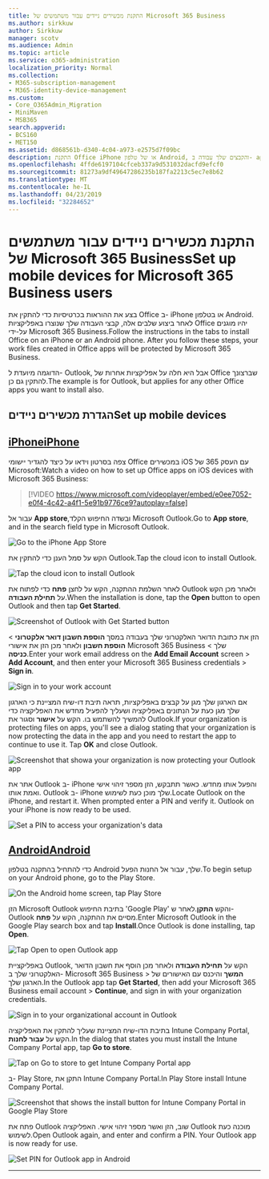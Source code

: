 ```yaml
---
title: התקנת מכשירים ניידים עבור משתמשים של Microsoft 365 Business
ms.author: sirkkuw
author: Sirkkuw
manager: scotv
ms.audience: Admin
ms.topic: article
ms.service: o365-administration
localization_priority: Normal
ms.collection:
- M365-subscription-management
- M365-identity-device-management
ms.custom:
- Core_O365Admin_Migration
- MiniMaven
- MSB365
search.appverid:
- BCS160
- MET150
ms.assetid: d868561b-d340-4c04-a973-e2575d7f09bc
description: התקנת Office iPhone או של טלפון Android, והקבצים שלך עבודה ב- apps יהיו מוגנים על-ידי ביקור 365 של Microsoft Office.
ms.openlocfilehash: 4ffde6197104cfceb337a9d531032dacfd9efcf0
ms.sourcegitcommit: 81273a9df49647286235b187fa2213c5ec7e8b62
ms.translationtype: MT
ms.contentlocale: he-IL
ms.lasthandoff: 04/23/2019
ms.locfileid: "32284652"
---
```

# <a name="set-up-mobile-devices-for-microsoft-365-business-users"></a><span data-ttu-id="8c98d-103">התקנת מכשירים ניידים עבור משתמשים של Microsoft 365 Business</span><span class="sxs-lookup"><span data-stu-id="8c98d-103">Set up mobile devices for Microsoft 365 Business users</span></span>

<span data-ttu-id="8c98d-p101">בצע את ההוראות בכרטיסיות כדי להתקין את Office ב- iPhone או בטלפון Android. לאחר ביצוע שלבים אלה, קבצי העבודה שלך שנוצרו באפליקציות Office יהיו מוגנים על-ידי Microsoft 365 Business.</span><span class="sxs-lookup"><span data-stu-id="8c98d-p101">Follow the instructions in the tabs to install Office on an iPhone or an Android phone. After you follow these steps, your work files created in Office apps will be protected by Microsoft 365 Business.</span></span>

  
<span data-ttu-id="8c98d-106">הדוגמה מיועדת ל- Outlook, אבל היא חלה על אפליקציות אחרות של Office שברצונך להתקין גם כן.</span><span class="sxs-lookup"><span data-stu-id="8c98d-106">The example is for Outlook, but applies for any other Office apps you want to install also.</span></span>
  
## <a name="set-up-mobile-devices"></a><span data-ttu-id="8c98d-107">הגדרת מכשירים ניידים</span><span class="sxs-lookup"><span data-stu-id="8c98d-107">Set up mobile devices</span></span>

## <a name="iphonetabiphone"></a>[<span data-ttu-id="8c98d-108">iPhone</span><span class="sxs-lookup"><span data-stu-id="8c98d-108">iPhone</span></span>](#tab/iPhone)
  
<span data-ttu-id="8c98d-109">צפה בסרטון וידאו על כיצד להגדיר יישומי Office במכשירים iOS עם העסק 365 של Microsoft:</span><span class="sxs-lookup"><span data-stu-id="8c98d-109">Watch a video on how to set up Office apps on iOS devices with Microsoft 365 Business:</span></span>

> [!VIDEO https://www.microsoft.com/videoplayer/embed/e0ee7052-e0f4-4c42-a4f1-5e91b9776ce9?autoplay=false] 

<span data-ttu-id="8c98d-110">עבור אל **App store**,ובשדה החיפוש הקלד Microsoft Outlook.</span><span class="sxs-lookup"><span data-stu-id="8c98d-110">Go to **App store**, and in the search field type in Microsoft Outlook.</span></span>
  
![Go to the iPhone App Store](media/886913de-76e5-4883-8ed0-4eb3ec06188f.png)
  
<span data-ttu-id="8c98d-112">הקש על סמל הענן כדי להתקין את Outlook.</span><span class="sxs-lookup"><span data-stu-id="8c98d-112">Tap the cloud icon to install Outlook.</span></span>
  
![Tap the cloud icon to install Outlook](media/665e1620-948a-4ab8-b914-dca49530142c.png)
  
<span data-ttu-id="8c98d-114">לאחר השלמת ההתקנה, הקש על לחצן **פתח** כדי לפתוח את Outlook ולאחר מכן הקש על **תחילת העבודה**.</span><span class="sxs-lookup"><span data-stu-id="8c98d-114">When the installation is done, tap the **Open** button to open Outlook and then tap **Get Started**.</span></span>
  
![Screenshot of Outlook with Get Started button](media/005bedec-ae50-4d75-b3bb-e7cef9e2561c.png)
  
<span data-ttu-id="8c98d-116">הזן את כתובת הדואר האלקטרוני שלך בעבודה במסך **הוספת חשבון דואר אלקטרוני** \> **הוספת חשבון** ולאחר מכן הזן את אישורי Microsoft 365 Business שלך \> **כניסה**.</span><span class="sxs-lookup"><span data-stu-id="8c98d-116">Enter your work email address on the **Add Email Account** screen \> **Add Account**, and then enter your Microsoft 365 Business credentials \> **Sign in**.</span></span>
  
![Sign in to your work account](media/3cef1fb5-7bec-4d3d-8542-872b731ce19f.png)
  
<span data-ttu-id="8c98d-p102">אם הארגון שלך מגן על קבצים באפליקציות, תראה תיבת דו-שיח המציינת כי הארגון שלך מגן כעת על הנתונים באפליקציה ושעליך להפעיל מחדש את האפליקציה כדי להמשיך להשתמש בו. הקש על **אישור** וסגור את Outlook.</span><span class="sxs-lookup"><span data-stu-id="8c98d-p102">If your organization is protecting files on apps, you'll see a dialog stating that your organization is now protecting the data in the app and you need to restart the app to continue to use it. Tap **OK** and close Outlook.</span></span> 
  
![Screenshot that showa your organization is now protecting your Outlook app](media/fb4c1c84-b1e9-42e1-8070-c13dcf79fb09.png)
  
<span data-ttu-id="8c98d-p103">אתר את Outlook ב- iPhone והפעל אותו מחדש. כאשר תתבקש, הזן מספר זיהוי אישי ואמת אותו. Outlook ב- iPhone שלך מוכן כעת לשימוש.</span><span class="sxs-lookup"><span data-stu-id="8c98d-p103">Locate Outlook on the iPhone, and restart it. When prompted enter a PIN and verify it. Outlook on your iPhone is now ready to be used.</span></span>
  
![Set a PIN to access your organization's data](media/64f2630b-3164-47a4-9dd6-ca0c29ed5fb3.png)
  
## <a name="androidtabandroid"></a>[<span data-ttu-id="8c98d-125">Android</span><span class="sxs-lookup"><span data-stu-id="8c98d-125">Android</span></span>](#tab/Android)
  
<span data-ttu-id="8c98d-126">כדי להתחיל בהתקנה בטלפון Android שלך, עבור אל החנות הפעל.</span><span class="sxs-lookup"><span data-stu-id="8c98d-126">To begin setup on your Android phone, go to the Play Store.</span></span>
  
![On the Android home screen, tap Play Store](media/93df88e7-c778-40e1-b35e-868ca6e97f6c.png)
  
<span data-ttu-id="8c98d-128">הזן Microsoft Outlook בתיבת החיפוש 'Google Play' והקש **התקן**.לאחר ש- Outlook מסיים את ההתקנה, הקש על **פתח**.</span><span class="sxs-lookup"><span data-stu-id="8c98d-128">Enter Microsoft Outlook in the Google Play search box and tap **Install**.Once Outlook is done installing, tap **Open**.</span></span>
  
![Tap Open to open Outlook app](media/8b4c5937-8875-4b5a-a5b6-b8c6c9cd6240.png)
  
<span data-ttu-id="8c98d-130">באפליקציית Outlook, הקש על **תחילת העבודה** ולאחר מכן הוסף את חשבון הדואר האלקטרוני שלך ב- Microsoft 365 Business \> **המשך** והיכנס עם האישורים של הארגון שלך.</span><span class="sxs-lookup"><span data-stu-id="8c98d-130">In the Outlook app tap **Get Started**, then add your Microsoft 365 Business email account \> **Continue**, and sign in with your organization credentials.</span></span>
  
![Sign in to your organizational account in Outlook](media/18f67c66-4bab-4b99-94bd-080839312e29.png)
  
<span data-ttu-id="8c98d-132">בתיבת הדו-שיח המציינת שעליך להתקין את האפליקציה Intune Company Portal, הקש על **עבור לחנות**.</span><span class="sxs-lookup"><span data-stu-id="8c98d-132">In the dialog that states you must install the Intune Company Portal app, tap **Go to store**.</span></span>
  
![Tap on Go to store to get Intune Company Portal app](media/a702d712-5622-45dd-a511-b1adaee63071.png)
  
<span data-ttu-id="8c98d-134">ב- Play Store, התקן את Intune Company Portal.</span><span class="sxs-lookup"><span data-stu-id="8c98d-134">In Play Store install Intune Company Portal.</span></span>
  
![Screenshot that shows the install button for Intune Company Portal in Google Play Store](media/5e0408f2-3f37-44dd-80ed-13ca2ac6df0c.png)
  
<span data-ttu-id="8c98d-p104">פתח את Outlook שוב, הזן ואשר מספר זיהוי אישי. האפליקציה Outlook מוכנה כעת לשימוש.</span><span class="sxs-lookup"><span data-stu-id="8c98d-p104">Open Outlook again, and enter and confirm a PIN. Your Outlook app is now ready for use.</span></span>
  
![Set  PIN for Outlook app in Android](media/edb91afb-f1ed-451a-bc6b-8ccba664e055.png)
  
---


